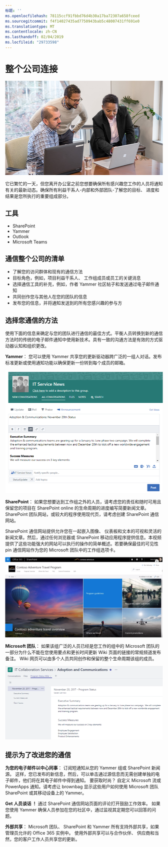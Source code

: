```yaml
---
标题: ''
ms.openlocfilehash: 78115ccf91fbbd76d4b30a17ba72307a658fceed
ms.sourcegitcommit: f4f14027435ad7750943bab5c48007431ff691e0
ms.translationtype: MT
ms.contentlocale: zh-CN
ms.lasthandoff: 02/04/2019
ms.locfileid: "29733598"
---
```

# <a name="connecting-across-the-company"></a>整个公司连接

![连接 visual](media/ditl_crosscompany.png)

它已繁忙的一天，但您离开办公室之前您想要确保所有感兴趣您工作的人员将通知有关的最新动态。确保所有利益干系人-内部和外部团队-了解您的目标、 进度和结果是您所执行的重要组成部分。  

## <a name="tools"></a>工具
- SharePoint
- Yammer
- Outlook
- Microsoft Teams 

## <a name="checklist-for-communicating-across-the-company"></a>通信整个公司的清单
- 了解您的访问群体和现有的通信方法
- 目标角色，例如，项目利益干系人、 工作组成员或员工的关键消息
- 选择通信工具的补充，例如，作者 Yammer 社区帖子和发送通过电子邮件通知 
- 共同创作您与其他人在您的团队的信息
- 发布您的信息，并将通知发送到的所有您感兴趣的参与方 
 
## <a name="select-your-communication-method"></a>选择您通信的方法
使用下面的信息来确定与您的团队进行通信的最佳方式。平衡人员转换到新的通信方法时的传统的电子邮件通知中使用新技术。具有一致的沟通方法是有效的方式驱动器认知和组织更改。 

**Yammer**： 您可以使用 Yammer 共享您的更新驱动器跨广泛的一组人对话。发布标准更新或使用通知功能以确保更新一份转到每个成员的邮箱。 

![社交媒体发布](media/ditl_IT-Service-News.png)

**SharePoint**： 如果您想要达到工作组之外的人员，请考虑您的责任和随时可用且保留您的项目在 SharePoint online 的生命周期的进度编写简要新闻文章。SharePoint 团队网站，或较大的程序使用现代页，请考虑创建 SharePoint 通信网站。 

SharePoint 通信网站提供允许您在一起嵌入图像、 仪表板和文本的可视和灵活的新闻文章。然后，通过任何浏览器或 SharePoint 移动应用程序提供信息。本视频提供了这些功能强大的网站可以执行的操作的简单概述。若要确保最佳的可见性 pin 通信网站作为您的 Microsoft 团队中的工作组选项卡。

![示例通信网站中 SharePoint online](media/ditl_Comm-Site.png)

**Microsoft 团队**： 如果该组广泛的人员已经是您工作的组中的 Microsoft 团队的一部分为什么不能在您使用要点和更长时间更新 Wiki 页面的链接的常规频道发布备注。 Wiki 网页可以由多个人员共同创作和保留的整个生命周期该组的成员。 

![中的 Microsoft 团队的 Wiki 页面的屏幕截图](media/ditl_Teams-Wiki.png)

## <a name="tip-to-modernize-your-communication"></a>提示为了改进您的通信

**为您的电子邮件以中心同事**： 订阅短通知从您的 Yammer 组或 SharePoint 新闻源。 这样，您已发布的新信息，然后，可以单击通过源信息而无需创建单独的电子邮件，他们将在其电子邮件中得到通知。 要获取时尚？ 自定义 Microsoft 流或 PowerApps 通知。请考虑让 brownbag 显示这些用户如何使用 Microsoft 团队 SharePoint 或其移动设备上的 Yammer。 

**Get 人员谈话 ！** 通过 SharePoint 通信网站页面的评论打开鼓励工作效率。 如果您使用 Yammer 确保人员参加在您的社区中，通过监视其定期您可以回答的问题。 

**外部共享**： Microsoft 团队、 SharePoint 和 Yammer 所有支持外部共享，如果管理员允许的 Office 365 实例中。 使用外部共享可以与合作伙伴、 供应商和当然，您的客户工作人员共享您的更新。